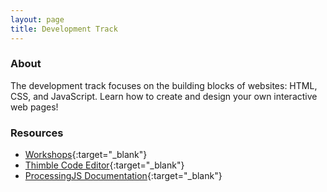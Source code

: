 ```yaml
---
layout: page
title: Development Track
---
```


### About
The development track focuses on the building blocks of websites: HTML, CSS, and JavaScript. Learn how to create and design your own interactive web pages!

### Resources
* [Workshops](https://tinyurl.com/catalyst2018web){:target="_blank"}
* [Thimble Code Editor](https://thimble.mozilla.org/en-US/){:target="_blank"}
* [ProcessingJS Documentation](https://www.khanacademy.org/computing/computer-programming/pjs-documentation){:target="_blank"}
